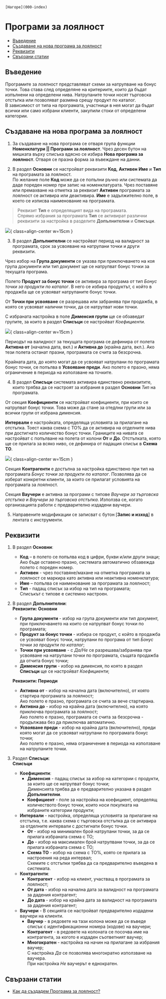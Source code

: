 ```{only} html
[Нагоре](000-index)
```

# **Програми за лоялност**

- [Въведение](https://docs.unicontsoft.com/guide/erp/001-ref/001-nomenclatures/007-loyalty-programs.html#id2)  
- [Създаване на нова програма за лоялност](https://docs.unicontsoft.com/guide/erp/001-ref/001-nomenclatures/007-loyalty-programs.html#id3)  
- [Реквизити](https://docs.unicontsoft.com/guide/erp/001-ref/001-nomenclatures/007-loyalty-programs.html#id4)  
- [Свързани статии](https://docs.unicontsoft.com/guide/erp/001-ref/001-nomenclatures/007-loyalty-programs.html#id5)  

## **Въведение**

Програмите за лоялност представляват схеми за натрупване на бонус точки. Това става след определяне на критериите, които да бъдат изпълнени на определени нива. Натрупаните точки носят търговска отстъпка или позволяват размяна срещу продукт по каталог.  
В зависимост от типа на програмата, участници в нея могат да бъдат всички или само избрани клиенти, закупили стоки от определени категории.  

## **Създаване на нова програма за лоялност**

1) За създаване на нова програма се отваря група функции **Номенклатури || Програми за лоялност**. Чрез десен бутон на мишката върху списъка вдясно се избира **Нова програма за лоялност**. Отваря се празна форма за въвеждане на данни.  

2) В раздел **Основни** се настройват реквизити **Код**, **Активен** **Име** и **Тип** на програмата за лоялност.  
По желание поле **Код** може да се попълни ръчно или системата да даде пореден номер при запис на номенклатурата. Чрез поставяне или премахване на отметка за реквизит **Активен** програмата за лоялност се активира или деактивира. **Име** е задължително поле, в което се изписва наименование на програмата.   

> Реквизит **Тип** е определящият вида на програмата.  
> Спрямо избрания за програмата **Тип** се активират различни реквизити за настройка в разделите **Допълнителни** и **Списъци**.  

![](907-loyalty-programs1.png){ class=align-center w=15cm }

3) В раздел **Допълнителни** се настройват период на валидност за програмата, срок за усвояване на натрупани точки и други реквизити.  

Чрез избор на **Група документи** се указва при приключването на коя група документи или тип документ ще се натрупват бонус точки за текущата програма.  

Полето **Продукт за бонус точки** се активира за програма от тип *Бонус точки за продукти по каталог*. В него се избира продуктът, с който  в продажба ще се усвояват натрупаните бонус точки.  

От **Точки при усвояване** се разрешава или забранява при продажба, в която се усвояват налични точки, да се натрупват нови точки.   

С избраната настройка в поле **Дименсия групи** ще се обзаведат групите, за които в раздел **Списъци** се настройват *Коефициенти*.  

![](907-loyalty-programs2.png){ class=align-center w=15cm }

Периодът на валидност за текущата програма се дефинира от полета **Активна от** (начална дата, вкл.) и **Активна до** (крайна дата, вкл.). Ако тези полета останат празни, програмата се счита за безсрочна.   

Крайната дата, до която могат да се усвояват натрупани по програмата бонус точки, се попълва в **Усвояване преди**. Ако полето е празно, няма ограничение в периода на използване на точките.  

4) В раздел **Списъци** системата активира единствено реквизитите, които трябва да се настроят за избрания в раздел **Основни** *Тип* на програмата.  

От секция **Коефициенти** се настройват коефициенти, при които се натрупват бонус точки. Това може да стане за отедлни групи или за всички групи от избрана дименсия.   

**Интервали** е настройката, определяща условията за прилагане на отстъпка. Тоест каква схема с ТО% да се активира на отделните нива при достигнато количество бонус точки. Границите на нивата се настройват с попълване на полета от колони **От** и **До**. Отстъпката, която ще се прилага за всяко ниво, се дефинира от падащия списък в **Схема ТО**.  

![](907-loyalty-programs3.png){ class=align-center w=15cm }

Секция **Контрагенти** е достъпна за настройка единствено при тип на програмата *Бонус точки за продукти по каталог*. Позволява да се изберат конкретни клиенти, за които се прилагат условията на програмата за лоялност.  

Секция **Ваучери** е активна за програми с типове *Ваучери за търговска отстъпка* и *Ваучери за търговска отстъпка*. Използва се, когато организацията работи с предварително издадени ваучери.  

5) Направените модификации се записват с бутон [**Запис и изход**] в лентата с инструменти.   

## **Реквизити**

1) В раздел **Основни**:  
   - **Код** – в полето се попълва код в цифри, букви и/или други знаци;  
   Ако бъде оставено празно, системата автоматично обзавежда полето с пореден номер.  
   - **Активен** - чрез поставяне/махане на отметка програмата за лоялност се маркира като активна или неактивна номенклатура;  
   - **Име** – попълва се наименование за програмата за лоялност;  
   - **Тип** - падащ списък за избор на тип на програмата;  
   Списъкът с типове е системно настроен.  

2) В раздел **Допълнителни**:  
   **Реквизити: Основни**  
   - **Група документи** - избор на група документи или тип документ, при приключването на които се натрупват бонус точки по програмата;  
   - **Продукт за бонус точки** - избира се продукт, с който в продажба се усвояват бонус точки, натрупани по програма от тип *Бонус точки за продукти по каталог*;  
   - **Точки при усвояване** - с *Да/Не* се разрешава/забранява при усвояване на натрупани точки по програмата, същата продажба да отчита бонус точки;  
   - **Дименсия групи** - избор на дименсия, по която в раздел **Списъци** ще се настройват *Коефициенти*;  

   **Реквизити: Периоди**  
   - **Активна от** - избор на начална дата (включително), от която стартира програмата за лоялност;  
   Ако полето е празно, програмата се счита за вече стартирана.  
   - **Активна до** - избор на крайна дата (включително), на която приключва програмата за лоялност;  
   Ако полето е празно, програмата се счита за безсрочна - продължава без да приключва автоматично.  
   - **Усвояване преди** - избор на крайна дата (включително), преди която могат да се усвояват натрупани по програмата бонус точки;  
   Ако полето е празно, няма ограничение в периода на използване на натрупаните точки.  

3) Раздел **Списъци**:  
   **Списъци**  
   - **Коефициенти**:   
        - **Дименсия** - падащ списък за избор на категории с продукти, за които ще се натрупват бонус точки;  
        Дименсията трябва да е предварително указана в раздел **Допълнителни**.  
        - **Коефициент** - поле за настройка на коефициент, определящ количеството бонус точки, които носи покупката на избраните категории продукти;  
   - **Интервали** - настройка, определяща условията за прилагане на отстъпка, т.е. каква схема с търговска отстъпка да се активира за отделните интервали с достигнати бонус точки.
        - **От** - избор на минимален брой натрупани точки, за да се прилага избраната схема с ТО;  
        - **До** - избор на максимален брой натрупвани точки, за да се прилага избраната схема с ТО;  
        - **Схема ТО** - избор на схема с ТО%, която се прилага за настроения на реда интервал;  
        Схемите с отстъпки трябва да са предварително въведена в системата.  
   - **Контрагенти**:  
        - **Контрагент** - избор на клиент, участващ в програмата за лоялност;  
        - **От дата** - избор на начална дата за валидност на програмата за дадения контрагент;  
        - **До дата** - избор на крайна дата за валидност на програмата за дадения контрагент;  
   - **Ваучери** - В секцията се настройват предварително издадени ваучери на клиенти.  
        - **Ваучер** - в редовете на тази колона може да се въведе списък с идентификационни номера (кодове) на ваучери;
        - **Контрагент** - в редовете на колоната се посочва име на контрагента, за когото е издаден съответният ваучер;  
        - **Многократен** - настройка на начин на прилагане за избрания ваучер;  
        С настройка *Да* се позволява многократно използване на ваучера.  
        При настройка *Не* ваучерът е еднократен.  

## **Свързани статии**

- [Как да създадем Програма за лоялност?](https://www.unicontsoft.com/cms/node/138)